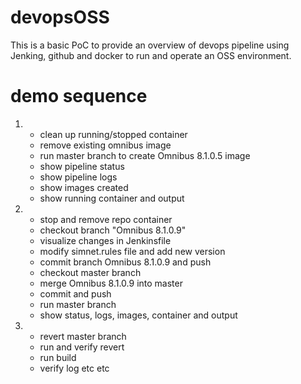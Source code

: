 # devopsOSS

This is a basic PoC to provide an overview of devops pipeline using Jenking, github and docker to run and operate 
an OSS environment.

# demo sequence
1)
	- clean up running/stopped container
	- remove existing omnibus image
	- run master branch to create Omnibus 8.1.0.5 image
	- show pipeline status
	- show pipeline logs
	- show images created
	- show running container and output

2)
	- stop and remove repo container
 	- checkout branch "Omnibus 8.1.0.9" 	
	- visualize changes in Jenkinsfile 
	- modify simnet.rules file and add new version
	- commit branch Omnibus 8.1.0.9 and push
	- checkout master branch
	- merge  Omnibus 8.1.0.9 into master
	- commit and push
	- run master branch
	- show status, logs, images, container and output

4)	
	- revert master branch
	- run and verify revert
	- run build
	- verify log etc etc
	
